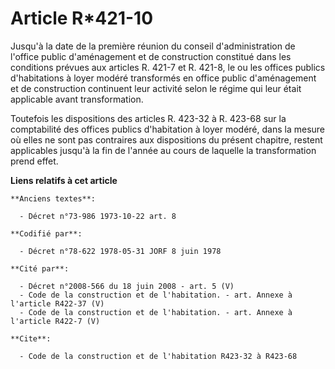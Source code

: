 # Article R*421-10

Jusqu'à la date de la première réunion du conseil d'administration de l'office public d'aménagement et de construction
constitué dans les conditions prévues aux articles R. 421-7 et R. 421-8, le ou les offices publics d'habitations à loyer
modéré transformés en office public d'aménagement et de construction continuent leur activité selon le régime qui leur était
applicable avant transformation.

Toutefois les dispositions des articles R. 423-32 à R. 423-68 sur la comptabilité des offices publics d'habitation à loyer
modéré, dans la mesure où elles ne sont pas contraires aux dispositions du présent chapitre, restent applicables jusqu'à la
fin de l'année au cours de laquelle la transformation prend effet.

**Liens relatifs à cet article**

	**Anciens textes**:

	  - Décret n°73-986 1973-10-22 art. 8

	**Codifié par**:

	  - Décret n°78-622 1978-05-31 JORF 8 juin 1978

	**Cité par**:

	  - Décret n°2008-566 du 18 juin 2008 - art. 5 (V)
	  - Code de la construction et de l'habitation. - art. Annexe à l'article R422-37 (V)
	  - Code de la construction et de l'habitation. - art. Annexe à l'article R422-7 (V)

	**Cite**:

	  - Code de la construction et de l'habitation R423-32 à R423-68

